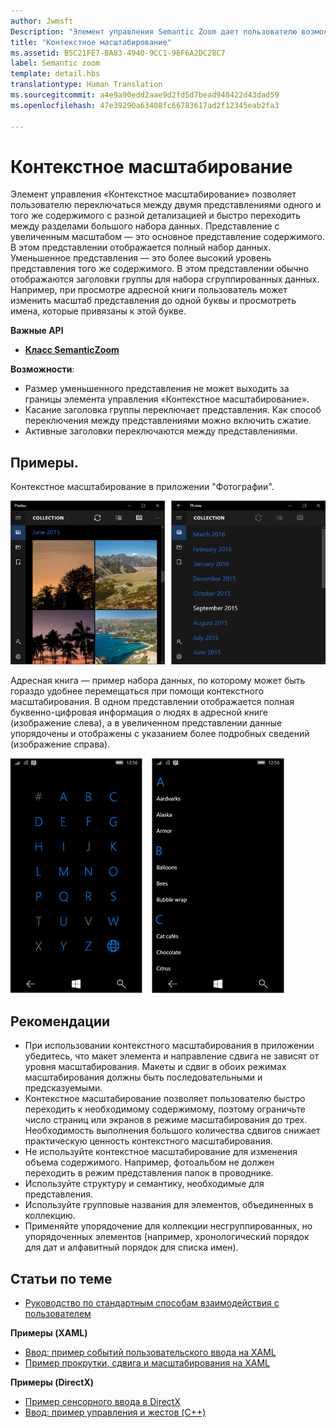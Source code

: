```yaml
---
author: Jwmsft
Description: "Элемент управления Semantic Zoom дает пользователю возможность изменять масштаб, переходя от одного семантического представления одного и того же набора данных к другому."
title: "Контекстное масштабирование"
ms.assetid: B5C21FE7-BA83-4940-9CC1-96F6A2DC28C7
label: Semantic zoom
template: detail.hbs
translationtype: Human Translation
ms.sourcegitcommit: a4e9a90edd2aae9d2fd5d7bead948422d43dad59
ms.openlocfilehash: 47e39290a63408fc66783617ad2f12345eab2fa3

---
```


# Контекстное масштабирование



Элемент управления «Контекстное масштабирование» позволяет пользователю переключаться между двумя представлениями одного и того же содержимого с разной детализацией и быстро переходить между разделами большого набора данных. Представление с увеличенным масштабом — это основное представление содержимого. В этом представлении отображается полный набор данных. Уменьшенное представления — это более высокий уровень представления того же содержимого. В этом представлении обычно отображаются заголовки группы для набора сгруппированных данных. Например, при просмотре адресной книги пользователь может изменить масштаб представления до одной буквы и просмотреть имена, которые привязаны к этой букве. 

**Важные API**

-   [**Класс SemanticZoom**](https://msdn.microsoft.com/library/windows/apps/hh702601)

**Возможности**:

-   Размер уменьшенного представления не может выходить за границы элемента управления «Контекстное масштабирование».
-   Касание заголовка группы переключает представления. Как способ переключения между представлениями можно включить сжатие.
-   Активные заголовки переключаются между представлениями.

## Примеры.

Контекстное масштабирование в приложении "Фотографии".

![Контекстное масштабирование в приложении "Фотографии"](images/control-examples/semantic-zoom-photos.png)

Адресная книга — пример набора данных, по которому может быть гораздо удобнее перемещаться при помощи контекстного масштабирования. В одном представлении отображается полная буквенно-цифровая информация о людях в адресной книге (изображение слева), а в увеличенном представлении данные упорядочены и отображены с указанием более подробных сведений (изображение справа).

![Пример контекстного масштабирования, используемого в списке контактов](images/semanticzoom-win10.png)

## Рекомендации

-   При использовании контекстного масштабирования в приложении убедитесь, что макет элемента и направление сдвига не зависят от уровня масштабирования. Макеты и сдвиг в обоих режимах масштабирования должны быть последовательными и предсказуемыми.
-   Контекстное масштабирование позволяет пользователю быстро переходить к необходимому содержимому, поэтому ограничьте число страниц или экранов в режиме масштабирования до трех. Необходимость выполнения большого количества сдвигов снижает практическую ценность контекстного масштабирования.
-   Не используйте контекстное масштабирование для изменения объема содержимого. Например, фотоальбом не должен переходить в режим представления папок в проводнике.
-   Используйте структуру и семантику, необходимые для представления.
-   Используйте групповые названия для элементов, объединенных в коллекцию.
-   Применяйте упорядочение для коллекции несгруппированных, но упорядоченных элементов (например, хронологический порядок для дат и алфавитный порядок для списка имен).



## Статьи по теме

* [Руководство по стандартным способам взаимодействия с пользователем](https://dev.windows.com/design/inputs-devices)


**Примеры (XAML)**
* [Ввод: пример событий пользовательского ввода на XAML](http://go.microsoft.com/fwlink/p/?linkid=226855)
* [Пример прокрутки, сдвига и масштабирования на XAML](http://go.microsoft.com/fwlink/p/?linkid=251717)

**Примеры (DirectX)**
* [Пример сенсорного ввода в DirectX](http://go.microsoft.com/fwlink/p/?LinkID=231627)
* [Ввод: пример управления и жестов (C++)](http://go.microsoft.com/fwlink/p/?linkid=231605)
 

 







<!--HONumber=Jun16_HO4-->


